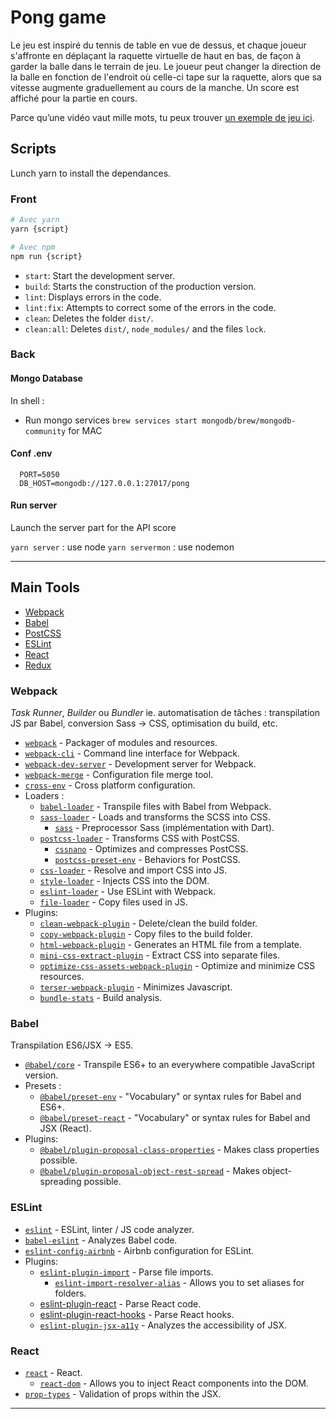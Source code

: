 # Pong game

Le jeu est inspiré du tennis de table en vue de dessus, et chaque joueur s'affronte en déplaçant la raquette virtuelle de haut en bas, de façon à garder la balle dans le terrain de jeu. Le joueur peut changer la direction de la balle en fonction de l'endroit où celle-ci tape sur la raquette, alors que sa vitesse augmente graduellement au cours de la manche. Un score est affiché pour la partie en cours.  

Parce qu’une vidéo vaut mille mots, tu peux trouver [un exemple de jeu ici](https://youtu.be/fiShX2pTz9A).

## Scripts

Lunch yarn to install the dependances.

### Front

```sh
# Avec yarn
yarn {script}

# Avec npm
npm run {script}
```

- `start`: Start the development server.
- `build`: Starts the construction of the production version.
- `lint`: Displays errors in the code.
- `lint:fix`: Attempts to correct some of the errors in the code.
- `clean`: Deletes the folder `dist/`.
- `clean:all`: Deletes `dist/`, `node_modules/` and the files `lock`.

### Back

#### Mongo Database

In shell :

- Run mongo services `brew services start mongodb/brew/mongodb-community` for MAC

#### Conf .env

```env
  PORT=5050
  DB_HOST=mongodb://127.0.0.1:27017/pong
```

#### Run server

Launch the server part for the API score

`yarn server` : use node
`yarn servermon` : use nodemon

---

## Main Tools

- [Webpack](https://webpack.js.org/)
- [Babel](https://babeljs.io/)
- [PostCSS](https://postcss.org/)
- [ESLint](https://eslint.org/)
- [React](https://reactjs.org/)
- [Redux](https://redux.js.org/)

### Webpack

*Task Runner*, *Builder* ou *Bundler* ie. automatisation de tâches : transpilation JS par Babel, conversion Sass -> CSS, optimisation du build, etc.

- [`webpack`](https://github.com/webpack/webpack) - Packager of modules and resources.
- [`webpack-cli`](https://github.com/webpack/webpack-cli) - Command line interface for Webpack.
- [`webpack-dev-server`](https://github.com/webpack/webpack-dev-server) - Development server for Webpack.
- [`webpack-merge`](https://github.com/survivejs/webpack-merge) - Configuration file merge tool.
- [`cross-env`](https://github.com/kentcdodds/cross-env) - Cross platform configuration.
- Loaders :
  - [`babel-loader`](https://webpack.js.org/loaders/babel-loader/) - Transpile files with Babel from Webpack.
  - [`sass-loader`](https://webpack.js.org/loaders/sass-loader/) - Loads and transforms the SCSS into CSS.
    - [`sass`](https://github.com/sass/dart-sass) - Preprocessor Sass (implémentation with Dart).
  - [`postcss-loader`](https://webpack.js.org/loaders/postcss-loader/) - Transforms CSS with PostCSS.
    - [`cssnano`](https://github.com/cssnano/cssnano) - Optimizes and compresses PostCSS.
    - [`postcss-preset-env`](https://www.npmjs.com/package/postcss-preset-env) - Behaviors for PostCSS.
  - [`css-loader`](https://webpack.js.org/loaders/css-loader/) - Resolve and import CSS into JS.
  - [`style-loader`](https://webpack.js.org/loaders/style-loader/) - Injects CSS into the DOM.
  - [`eslint-loader`](https://webpack.js.org/loaders/eslint-loader/) - Use ESLint with Webpack.
  - [`file-loader`](https://webpack.js.org/loaders/file-loader/) - Copy files used in JS.
- Plugins:
  - [`clean-webpack-plugin`](https://github.com/johnagan/clean-webpack-plugin) - Delete/clean the build folder.
  - [`copy-webpack-plugin`](https://github.com/webpack-contrib/copy-webpack-plugin) - Copy files to the build folder.
  - [`html-webpack-plugin`](https://github.com/jantimon/html-webpack-plugin) - Generates an HTML file from a template.
  - [`mini-css-extract-plugin`](https://github.com/webpack-contrib/mini-css-extract-plugin) - Extract CSS into separate files.
  - [`optimize-css-assets-webpack-plugin`](https://github.com/NMFR/optimize-css-assets-webpack-plugin) - Optimize and minimize CSS resources.
  - [`terser-webpack-plugin`](https://github.com/webpack-contrib/terser-webpack-plugin) - Minimizes Javascript.
  - [`bundle-stats`](https://github.com/relative-ci/bundle-stats) - Build analysis.

### Babel

Transpilation ES6/JSX -> ES5.

- [`@babel/core`](https://www.npmjs.com/package/@babel/core) - Transpile ES6+ to an everywhere compatible JavaScript version.
- Presets :
  - [`@babel/preset-env`](https://babeljs.io/docs/en/babel-preset-env) - "Vocabulary" or syntax rules for Babel and ES6+.
  - [`@babel/preset-react`](https://babeljs.io/docs/en/babel-preset-react) - "Vocabulary" or syntax rules for Babel and JSX (React).
- Plugins:
  - [`@babel/plugin-proposal-class-properties`](https://babeljs.io/docs/en/babel-plugin-proposal-class-properties) - Makes class properties possible.
  - [`@babel/plugin-proposal-object-rest-spread`](https://babeljs.io/docs/en/babel-plugin-proposal-object-rest-spread) - Makes object-spreading possible.

### ESLint

- [`eslint`](https://github.com/eslint/eslint) - ESLint, linter / JS code analyzer.
- [`babel-eslint`](https://github.com/babel/babel-eslint) - Analyzes Babel code.
- [`eslint-config-airbnb`](https://github.com/airbnb/javascript/tree/master/packages/eslint-config-airbnb) - Airbnb configuration for ESLint.
- Plugins: 
  - [`eslint-plugin-import`](https://github.com/benmosher/eslint-plugin-import) - Parse file imports.
    - [`eslint-import-resolver-alias`](https://github.com/johvin/eslint-import-resolver-alias) - Allows you to set aliases for folders.
  - [eslint-plugin-react](https://github.com/yannickcr/eslint-plugin-react) - Parse React code.
  - [eslint-plugin-react-hooks](https://github.com/facebook/react/tree/master/packages/eslint-plugin-react-hooks) - Parse React hooks.
  - [`eslint-plugin-jsx-a11y`](https://github.com/evcohen/eslint-plugin-jsx-a11y) - Analyzes the accessibility of JSX.

### React

- [`react`](https://github.com/facebook/react) - React.
  - [`react-dom`](https://github.com/facebook/react/tree/master/packages/react-dom) - Allows you to inject React components into the DOM.
- [`prop-types`](https://github.com/facebook/prop-types) - Validation of props within the JSX.

---
